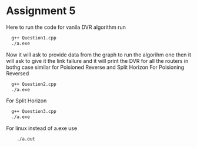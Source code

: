 # Assignment 5 
Here to run the code for vanila DVR algorithm run 
```sh 
  g++ Question1.cpp
  ./a.exe
```
Now it will ask to provide data from the graph to run the algorihm one then it will ask to give it the link failure and it  will print the DVR for all the routers in bothg case 
similar for Poisioned Reverse and Split Horizon 
For Poisioning Reversed
```sh 
  g++ Question2.cpp
  ./a.exe
```
For Split Horizon
```sh 
  g++ Question3.cpp
  ./a.exe
```
For linux instead of a.exe use 
```sh 
    ./a.out
```
